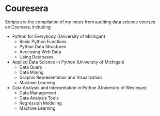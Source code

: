 # Couresera
Scripts are the compilation of my notes from auditing data science courses on Coursera, including:
   - Python for Everybody (University of Michigan)
        - Basic Python Functions
        - Python Data Structures
        - Accessing Web Data
        - Using Databases
   - Applied Data Science in Python (University of Michigan)
        - Data Query
        - Data Mining
        - Graphic Representation and Visualization
        - Machine Learning
   - Data Analysis and Interpretation in Python (University of Wesleyan)
        - Data Management
        - Data Analysis Tools
        - Regression Modeling
        - Machine Learning
